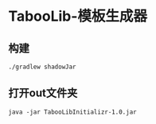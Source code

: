 # TabooLib-模板生成器

## 构建

```
./gradlew shadowJar
```

## 打开out文件夹

```
java -jar TabooLibInitializr-1.0.jar
```
